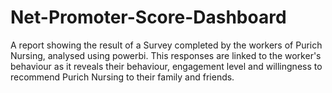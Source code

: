 # Net-Promoter-Score-Dashboard
A report showing the result of a Survey completed by the workers of Purich Nursing, analysed using powerbi. This responses are linked to the worker's behaviour as it reveals their behaviour, engagement level and willingness to recommend Purich Nursing to their family and friends.
